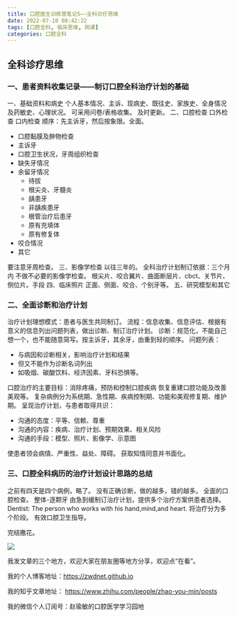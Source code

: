 ```yaml
---
title: 口腔医生训练营笔记5——全科诊疗思维
date: 2022-07-10 08:42:22
tags: [口腔全科, 临床思维, 网课]
categories: 口腔全科
---
```

## 全科诊疗思维
### 一、患者资料收集记录——制订口腔全科治疗计划的基础
一、基础资料和病史
个人基本情况、主诉、现病史、既往史、家族史、全身情况及药敏史、心理状况。
可采用问卷/表格收集。
及时更新。
二、口腔检查
口外检查
口内检查
顺序：先主诉牙，然后按象限。全面。
- 口腔黏膜及肿物检查
- 主诉牙
- 口腔卫生状况，牙周组织检查
- 缺失牙情况
- 余留牙情况
    - 待拔
    - 根尖炎、牙髓炎
    - 龋患牙
    - 非龋疾患牙
    - 根管治疗后患牙
    - 原有充填体
    - 原有修复体
- 咬合情况
- 其它

要注意牙周检查。
三、影像学检查
以往三年的。
全科治疗计划制订依据：三个月内
不做不必要的影像学检查。
根尖片、咬合翼片、曲面断层片、cbct、关节片、侧位片。手段
四、临床照片
正面、侧面、咬合、个别牙等。
五、研究模型和其它

### 二、全面诊断和治疗计划
治疗计划理想模式：患者与医生共同制订。
流程：信息收集、信息评估、根据有意义的信息列出问题列表，做出诊断、制订治疗计划。
诊断：规范化，不能自己想一个，也不能随意简写。按主诉牙，其余牙，由重到轻的顺序。
问题列表：
- 与病因和诊断相关，影响治疗计划和结果
- 但又不能作为诊断名词列出
- 如吸烟、碳酸饮料、经济因素、牙科恐惧等。

口腔治疗的主要目标：消除疼痛，预防和控制口腔疾病 恢复重建口腔功能及改善美观等。
复杂病例分为系统期、急性期、疾病控制期、功能和美观修复期、维护期。
呈现治疗计划，与患者取得共识：
- 沟通的态度：平等、信赖、尊重
- 沟通的内容：疾病、治疗计划、预期效果、相关风险
- 沟通的手段：模型、照片、影像学、示意图

使患者领会病情、严重性、益处、障碍。
获取知情同意并书面化。

### 三、口腔全科病历的治疗计划设计思路的总结
之前有四天是四个病例，略了。
没有正确诊断，做的越多，错的越多。
全面的口腔检查。
整体-逐颗牙
由急到缓制订治疗计划，提供多个治疗方案供患者选择。
Dentist: The person who works with his hand,mind,and heart.
将治疗分为多个阶段。
有效口腔卫生指导。

完结撒花。

![](https://zymblog-1258069789.cos.ap-chengdu.myqcloud.com/blog0297-general/01.jpg)



我发文章的三个地方，欢迎大家在朋友圈等地方分享，欢迎点“在看”。

我的个人博客地址：https://zwdnet.github.io

我的知乎文章地址： https://www.zhihu.com/people/zhao-you-min/posts

我的微信个人订阅号：赵瑜敏的口腔医学学习园地

